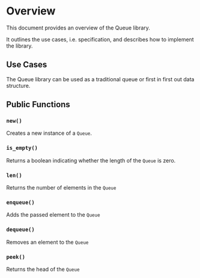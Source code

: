 # Overview

This document provides an overview of the Queue library.

It outlines the use cases, i.e. specification, and describes how to implement the library.

## Use Cases

The Queue library can be used as a traditional queue or first in first out data structure.

## Public Functions

### `new()`

Creates a new instance of a `Queue`. 

### `is_empty()`

Returns a boolean indicating whether the length of the `Queue` is zero. 

### `len()`

Returns the number of elements in the `Queue`

### `enqueue()`

Adds the passed element to the `Queue`

### `dequeue()`

Removes an element to the `Queue`

### `peek()`

Returns the head of the `Queue`
